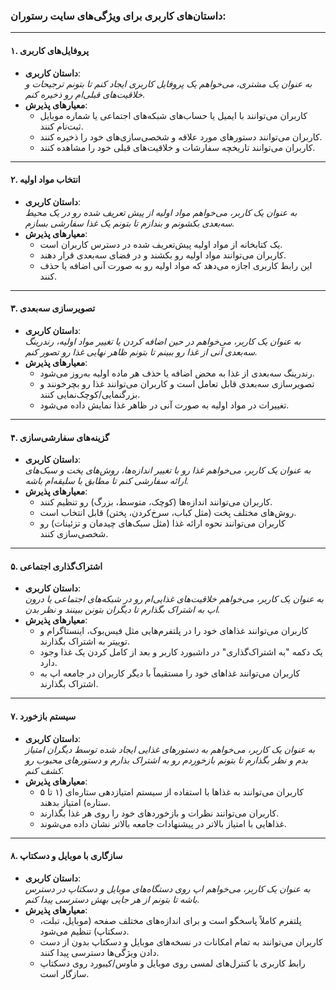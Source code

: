 ### داستان‌های کاربری برای ویژگی‌های سایت رستوران:

---

#### ۱. **پروفایل‌های کاربری**
   - **داستان کاربری**:  
     *به عنوان یک مشتری، می‌خواهم یک پروفایل کاربری ایجاد کنم تا بتونم ترجیحات و خلاقیت‌های قبلی‌ام رو ذخیره کنم.*
   - **معیارهای پذیرش**:
     - کاربران می‌توانند با ایمیل یا حساب‌های شبکه‌های اجتماعی یا شماره موبایل ثبت‌نام کنند.
     - کاربران می‌توانند دستورهای مورد علاقه و شخصی‌سازی‌های خود را ذخیره کنند.
     - کاربران می‌توانند تاریخچه سفارشات و خلاقیت‌های قبلی خود را مشاهده کنند.

---

#### ۲. **انتخاب مواد اولیه**
   - **داستان کاربری**:  
     *به عنوان یک کاربر، می‌خواهم مواد اولیه از پیش تعریف شده رو در یک محیط سه‌بعدی بکشونم و بندازم تا بتونم یک غذا سفارشی بسازم.*
   - **معیارهای پذیرش**:
     - یک کتابخانه از مواد اولیه پیش‌تعریف شده در دسترس کاربران است.
     - کاربران می‌توانند مواد اولیه رو بکشند و در فضای سه‌بعدی قرار دهند.
     - این رابط کاربری اجازه می‌دهد که مواد اولیه رو به صورت آنی اضافه یا حذف کنند.

---

#### ۳. **تصویرسازی سه‌بعدی**
   - **داستان کاربری**:  
     *به عنوان یک کاربر، می‌خواهم در حین اضافه کردن یا تغییر مواد اولیه، رندرینگ سه‌بعدی آنی از غذا رو ببینم تا بتونم ظاهر نهایی غذا رو تصور کنم.*
   - **معیارهای پذیرش**:
     - رندرینگ سه‌بعدی از غذا به محض اضافه یا حذف هر ماده اولیه به‌روز می‌شود.
     - تصویرسازی سه‌بعدی قابل تعامل است و کاربران می‌توانند غذا رو بچرخونند و بزرگنمایی/کوچک‌نمایی کنند.
     - تغییرات در مواد اولیه به صورت آنی در ظاهر غذا نمایش داده می‌شود.

---

#### ۴. **گزینه‌های سفارشی‌سازی**
   - **داستان کاربری**:  
     *به عنوان یک کاربر، می‌خواهم غذا رو با تغییر اندازه‌ها، روش‌های پخت و سبک‌های ارائه سفارشی کنم تا مطابق با سلیقه‌ام باشه.*
   - **معیارهای پذیرش**:
     - کاربران می‌توانند اندازه‌ها (کوچک، متوسط، بزرگ) رو تنظیم کنند.
     - روش‌های مختلف پخت (مثل کباب، سرخ‌کردن، پختن) قابل انتخاب است.
     - کاربران می‌توانند نحوه ارائه غذا (مثل سبک‌های چیدمان و تزئینات) رو شخصی‌سازی کنند.

---

#### ۵. **اشتراک‌گذاری اجتماعی**
   - **داستان کاربری**:  
     *به عنوان یک کاربر، می‌خواهم خلاقیت‌های غذایی‌ام رو در شبکه‌های اجتماعی یا درون اپ به اشتراک بگذارم تا دیگران بتونن ببینند و نظر بدن.*
   - **معیارهای پذیرش**:
     - کاربران می‌توانند غذاهای خود را در پلتفرم‌هایی مثل فیس‌بوک، اینستاگرام و توییتر به اشتراک بگذارند.
     - یک دکمه "به اشتراک‌گذاری" در داشبورد کاربر و بعد از کامل کردن یک غذا وجود دارد.
     - کاربران می‌توانند غذاهای خود را مستقیماً با دیگر کاربران در جامعه اپ به اشتراک بگذارند.

---

#### ۷. **سیستم بازخورد**
   - **داستان کاربری**:  
     *به عنوان یک کاربر، می‌خواهم به دستورهای غذایی ایجاد شده توسط دیگران امتیاز بدم و نظر بگذارم تا بتونم بازخوردم رو به اشتراک بذارم و دستورهای محبوب رو کشف کنم.*
   - **معیارهای پذیرش**:
     - کاربران می‌توانند به غذاها با استفاده از سیستم امتیازدهی ستاره‌ای (۱ تا ۵ ستاره) امتیاز بدهند.
     - کاربران می‌توانند نظرات و بازخوردهای خود را روی هر غذا بگذارند.
     - غذاهایی با امتیاز بالاتر در پیشنهادات جامعه بالاتر نشان داده می‌شوند.

---

#### ۸. **سازگاری با موبایل و دسکتاپ**
   - **داستان کاربری**:  
     *به عنوان یک کاربر، می‌خواهم اپ روی دستگاه‌های موبایل و دسکتاپ در دسترس باشه تا بتونم از هر جایی بهش دسترسی پیدا کنم.*
   - **معیارهای پذیرش**:
     - پلتفرم کاملاً پاسخگو است و برای اندازه‌های مختلف صفحه (موبایل، تبلت، دسکتاپ) تنظیم می‌شود.
     - کاربران می‌توانند به تمام امکانات در نسخه‌های موبایل و دسکتاپ بدون از دست دادن ویژگی‌ها دسترسی پیدا کنند.
     - رابط کاربری با کنترل‌های لمسی روی موبایل و ماوس/کیبورد روی دسکتاپ سازگار است.
